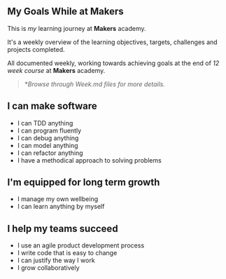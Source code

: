 ## My Goals While at Makers
This is *my* learning journey at **Makers** academy.  

It's a weekly overview of the learning objectives, targets, challenges and projects completed.  

All documented weekly, working towards achieving goals at the end of *12 week course* at **Makers** academy.  

>**Browse through Week.md files for more details.*  

## I can make software
* I can TDD anything
* I can program fluently
* I can debug anything
* I can model anything
* I can refactor anything
* I have a methodical approach to solving problems

## I'm equipped for long term growth

* I manage my own wellbeing
* I can learn anything by myself

## I help my teams succeed

* I use an agile product development process
* I write code that is easy to change
* I can justify the way I work
* I grow collaboratively
